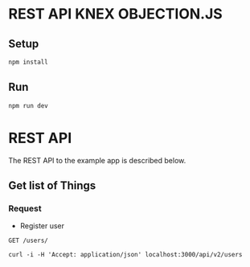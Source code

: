 # REST API KNEX OBJECTION.JS

## Setup

```sh
npm install
```

## Run

```sh
npm run dev
```

# REST API

The REST API to the example app is described below.

## Get list of Things

### Request
 * Register user

`GET /users/`

    curl -i -H 'Accept: application/json' localhost:3000/api/v2/users

